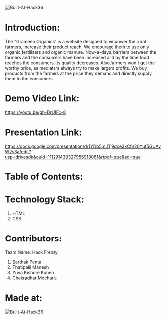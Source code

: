 ![Built-At-Hack36](https://user-images.githubusercontent.com/81161403/164953075-78c171f0-66e7-4a03-ae03-eafb6d05f57a.png)
# Introduction:
The "Grameen Organics" is a website designed to empower the rural farmers, increase their product reach. We encourage them to use only organic fertilizers and organic manure. Now-a-days, barriers between the farmers and the consumers have been increased and by the time food reaches the consumers, its quality decreases. Also,farmers won't get the worthy price, as mediaters always try to make largers profits. We buy products from the farmers at the price they demand and directly supply them to the consumers.
# Demo Video Link:
https://youtu.be/gh-DrU1Fc-8
# Presentation Link:
https://docs.google.com/presentation/d/1YDb5mJTj9dce3xCfn20Yuf5GUAvW2s3a/edit?usp=drivesdk&ouid=111291439327955918061&rtpof=true&sd=true
# Table of Contents:
# Technology Stack:
1. HTML
2. CSS
# Contributors:
Team Name: Hack Frenzy
1. Sarthak Penta
2. Thatipalli Manesh
3. Yuva Kishore Koneru
4. Chakradhar Mocharla
# Made at:
![Built-At-Hack36](https://user-images.githubusercontent.com/81161403/164953240-cdcc9b23-2ad0-4525-8cbc-23bf500f6c36.png)
